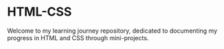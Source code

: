 # HTML-CSS
Welcome to my learning journey repository, dedicated to documenting my progress in HTML and CSS through mini-projects.
